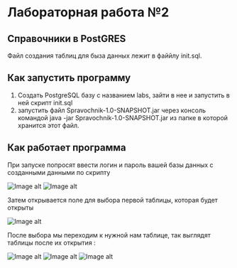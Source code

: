 # Лабораторная работа №2 
## Справочники в PostGRES
Файл создания таблиц для быза данных лежит в файйлу init.sql.
## Как запустить программу
1. Создать PostgreSQL базу с названием labs, зайти в нее и запустить в ней скрипт init.sql
2. запустить файл Spravochnik-1.0-SNAPSHOT.jar через консоль командой java -jar Spravochnik-1.0-SNAPSHOT.jar из папке в которой хранится этот файл.

## Как работает программа
При запуске попросят ввести логин и пароль вашей базы данных с созданными данными по скрипту

![Image alt](https://github.com/P0ZiT1V/SpravochnikLab/blob/master/screen/login.png)
![Image alt](https://github.com/P0ZiT1V/SpravochnikLab/blob/master/screen/pass.png)


Затем открывается поле для выбора первой таблицы, которая будет открыты


![Image alt](https://github.com/P0ZiT1V/SpravochnikLab/tree/master/screen/choose.png)

После выбора мы переходим к нужной нам таблице, так выглядят таблицы после их открытия  :


![Image alt](https://github.com/P0ZiT1V/SpravochnikLab/tree/master/screen/cities.png)
![Image alt](https://github.com/P0ZiT1V/SpravochnikLab/tree/master/screen/department.png)
![Image alt](https://github.com/P0ZiT1V/SpravochnikLab/tree/master/screen/employees.png)


